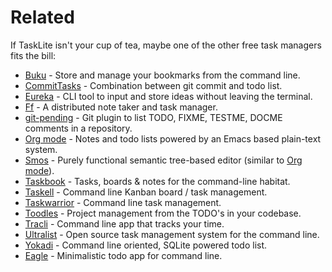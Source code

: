 # Related

If TaskLite isn't your cup of tea, maybe one of the other free task managers
fits the bill:

- [Buku] - Store and manage your bookmarks from the command line.
- [CommitTasks] - Combination between git commit and todo list.
- [Eureka] - CLI tool to input and store ideas without leaving the terminal.
- [Ff] - A distributed note taker and task manager.
- [git-pending] - Git plugin to list TODO, FIXME, TESTME, DOCME
    comments in a repository.
- [Org mode] - Notes and todo lists powered by an Emacs based plain-text system.
- [Smos] - Purely functional semantic tree-based editor (similar to [Org mode]).
- [Taskbook] - Tasks, boards & notes for the command-line habitat.
- [Taskell] - Command line Kanban board / task management.
- [Taskwarrior] - Command line task management.
- [Toodles] - Project management from the TODO's in your codebase.
- [Tracli] - Command line app that tracks your time.
- [Ultralist] - Open source task management system for the command line.
- [Yokadi] - Command line oriented, SQLite powered todo list.
- [Eagle] - Minimalistic todo app for command line.


[Buku]: https://github.com/jarun/Buku
[CommitTasks]: https://github.com/ZeroX-DG/CommitTasks
[Eagle]: https://github.com/im-n1/eagle
[Eureka]: https://github.com/simeg/eureka
[Ff]: https://github.com/ff-notes/ff
[git-pending]: https://github.com/kamranahmedse/git-pending
[Org mode]: https://orgmode.org
[Smos]: https://smos.cs-syd.eu
[Taskbook]: https://github.com/klauscfhq/taskbook
[Taskell]: https://taskell.app
[Taskwarrior]: https://github.com/GothenburgBitFactory/taskwarrior
[Toodles]: https://github.com/aviaviavi/toodles
[Tracli]: https://github.com/ridvankaradag/tracli-terminal
[Ultralist]: https://ultralist.io
[Yokadi]: https://yokadi.github.io/
